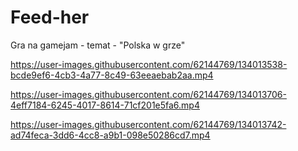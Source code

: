 # Feed-her
Gra na gamejam - temat - "Polska w grze" 

https://user-images.githubusercontent.com/62144769/134013538-bcde9ef6-4cb3-4a77-8c49-63eeaebab2aa.mp4



https://user-images.githubusercontent.com/62144769/134013706-4eff7184-6245-4017-8614-71cf201e5fa6.mp4



https://user-images.githubusercontent.com/62144769/134013742-ad74feca-3dd6-4cc8-a9b1-098e50286cd7.mp4
